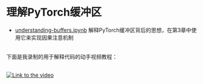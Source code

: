 # 理解PyTorch缓冲区

- [understanding-buffers.ipynb](understanding-buffers.ipynb) 解释PyTorch缓冲区背后的思想，在第3章中使用它来实现因果注意机制


<br>
下面是我录制的用于解释代码的动手视频教程：

<br>
<br>

[![Link to the video](https://img.youtube.com/vi/PetlIokI9Ao/0.jpg)](https://www.youtube.com/watch?v=PetlIokI9Ao)

